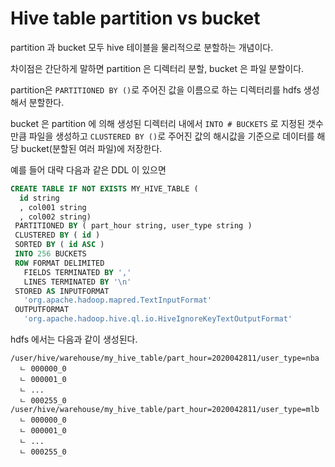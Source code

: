 # Hive table partition vs bucket

partition 과 bucket 모두 hive 테이블을 물리적으로 분할하는 개념이다.

차이점은 간단하게 말하면 partition 은 디렉터리 분할, bucket 은 파일 분할이다.

partition은 `PARTITIONED BY ()`로 주어진 값을 이름으로 하는 디렉터리를 hdfs 생성해서 분할한다.

bucket 은 partition 에 의해 생성된 디렉터리 내에서 `INTO # BUCKETS` 로 지정된 갯수만큼 파일을 생성하고 `CLUSTERED BY ()`로 주어진 값의 해시값을 기준으로 데이터를 해당 bucket(분할된 여러 파일)에 저장한다.

예를 들어 대략 다음과 같은 DDL 이 있으면

```sql
CREATE TABLE IF NOT EXISTS MY_HIVE_TABLE (
  id string
  , col001 string
  , col002 string)
 PARTITIONED BY ( part_hour string, user_type string )
 CLUSTERED BY ( id )
 SORTED BY ( id ASC )
 INTO 256 BUCKETS
 ROW FORMAT DELIMITED
   FIELDS TERMINATED BY ','
   LINES TERMINATED BY '\n'
 STORED AS INPUTFORMAT
   'org.apache.hadoop.mapred.TextInputFormat'
 OUTPUTFORMAT
   'org.apache.hadoop.hive.ql.io.HiveIgnoreKeyTextOutputFormat'
```

hdfs 에서는 다음과 같이 생성된다.

```
/user/hive/warehouse/my_hive_table/part_hour=2020042811/user_type=nba
  ㄴ 000000_0
  ㄴ 000001_0
  ㄴ ...
  ㄴ 000255_0
/user/hive/warehouse/my_hive_table/part_hour=2020042811/user_type=mlb
  ㄴ 000000_0
  ㄴ 000001_0
  ㄴ ...
  ㄴ 000255_0
```



